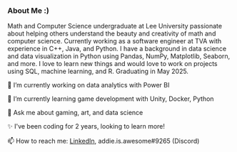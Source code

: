 ### About Me :)



Math and Computer Science undergraduate at Lee University passionate about helping others understand the beauty and creativity of math and computer science. Currently working as a software engineer at TVA with experience in C++, Java, and Python. I have a background in data science and data visualization in Python using Pandas, NumPy, Matplotlib, Seaborn, and more. I love to learn new things and would love to work on projects using SQL, machine learning, and R. Graduating in May 2025.

🔭 I’m currently working on data analytics with Power BI

🌱 I’m currently learning game development with Unity, Docker, Python

💬 Ask me about gaming, art, and data science

✨ I've been coding for 2 years, looking to learn more!

📫 How to reach me: [LinkedIn](https://www.linkedin.com/in/addie-standish), addie.is.awesome#9265 (Discord)
